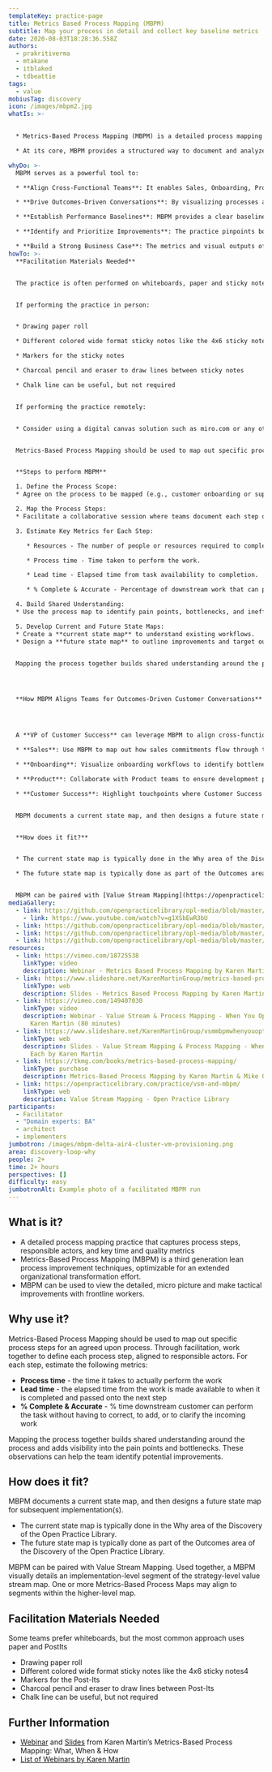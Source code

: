 ```yaml
---
templateKey: practice-page
title: Metrics Based Process Mapping (MBPM)
subtitle: Map your process in detail and collect key baseline metrics
date: 2020-08-03T18:28:36.558Z
authors:
  - prakritiverma
  - mtakane
  - itblaked
  - tdbeattie
tags:
  - value
mobiusTag: discovery
icon: /images/mbpm2.jpg
whatIs: >-
  

  * Metrics-Based Process Mapping (MBPM) is a detailed process mapping practice that captures process steps, responsible actors, and key time and quality metrics. It’s a third-generation lean process improvement technique that can be optimized for extended organizational transformation efforts.

  * At its core, MBPM provides a structured way to document and analyze processes, creating a clear baseline for performance metrics and helping teams identify areas for improvement.

whyDo: >-
  MBPM serves as a powerful tool to:

  * **Align Cross-Functional Teams**: It enables Sales, Onboarding, Product, and Customer Success to collaboratively map and understand processes, ensuring a shared understanding of how workflows support customer outcomes.

  * **Drive Outcomes-Driven Conversations**: By visualizing processes and capturing key metrics, MBPM highlights how each step impacts the customer experience, allowing teams to focus on outcomes rather than outputs.

  * **Establish Performance Baselines**: MBPM provides a clear baseline of resources, time, and quality before implementing changes. This is especially valuable when introducing automation or process improvements, as it quantifies the value gained post-implementation.

  * **Identify and Prioritize Improvements**: The practice pinpoints bottlenecks, inefficiencies, and pain points, making it easier to prioritize improvements that deliver measurable results.

  * **Build a Strong Business Case**: The metrics and visual outputs of MBPM make it easier to justify proposed changes to leadership or stakeholders.
howTo: >-
  **Facilitation Materials Needed**


  The practice is often performed on whiteboards, paper and sticky notes or a digital canvas.


  If performing the practice in person:


  * Drawing paper roll

  * Different colored wide format sticky notes like the 4x6 sticky notes

  * Markers for the sticky notes

  * Charcoal pencil and eraser to draw lines between sticky notes

  * Chalk line can be useful, but not required


  If performing the practice remotely:


  * Consider using a digital canvas solution such as miro.com or any other visualisation tool which you prefer. Ideally the tool enables contributions from multiple participants concurrently as they can add steps and metrics to the process.


  Metrics-Based Process Mapping should be used to map out specific process steps for an agreed upon process. Through facilitation, work together to define each process step, aligned to responsible actors. For each step, estimate any or all of the following metrics as appropriate:


  **Steps to perform MBPM**

  1. Define the Process Scope:
  * Agree on the process to be mapped (e.g., customer onboarding or support escalation).

  2. Map the Process Steps:
  * Facilitate a collaborative session where teams document each step of the process, identifying the responsible actor for each step.

  3. Estimate Key Metrics for Each Step:

     * Resources - The number of people or resources required to complete the step. 

     * Process time - Time taken to perform the work.

     * Lead time - Elapsed time from task availability to completion.

     * % Complete & Accurate - Percentage of downstream work that can proceed without correction or clarification.

  4. Build Shared Understanding:
  * Use the process map to identify pain points, bottlenecks, and inefficiencies.

  5. Develop Current and Future State Maps:
  * Create a **current state map** to understand existing workflows.
  * Design a **future state map** to outline improvements and target outcomes.


  Mapping the process together builds shared understanding around the process and adds visibility into the pain points and bottlenecks. These observations can help the team identify potential improvements.




  **How MBPM Aligns Teams for Outcomes-Driven Customer Conversations**




  A **VP of Customer Success** can leverage MBPM to align cross-functional teams by creating visibility and accountability in processes that impact customer outcomes. Examples include:

  * **Sales**: Use MBPM to map out how sales commitments flow through to onboarding, ensuring alignment on customer expectations and deliverables.

  * **Onboarding**: Visualize onboarding workflows to identify bottlenecks that delay customer adoption and drive incremental improvements.

  * **Product**: Collaborate with Product teams to ensure development priorities align with customer-impacting processes identified in MBPM.

  * **Customer Success**: Highlight touchpoints where Customer Success can proactively engage with customers to prevent churn or improve satisfaction.


  MBPM documents a current state map, and then designs a future state map for subsequent implementation(s).


  **How does it fit?**


  * The current state map is typically done in the Why area of the Discovery of the Open Practice Library.

  * The future state map is typically done as part of the Outcomes area of the Discovery of the Open Practice Library.


  MBPM can be paired with [Value Stream Mapping](https://openpracticelibrary.com/practice/vsm-and-mbpm/). Used together, a MBPM visually details an implementation-level segment of the strategy-level value stream map. One or more Metrics-Based Process Maps may align to segments within the higher-level map.
mediaGallery:
  - link: https://github.com/openpracticelibrary/opl-media/blob/master/MBPM.JPG?raw=true
    - link: https://www.youtube.com/watch?v=g1XSbEwR3bU
  - link: https://github.com/openpracticelibrary/opl-media/blob/master/MBPM2.jpg?raw=true
  - link: https://github.com/openpracticelibrary/opl-media/blob/master/MBPM3.jpg?raw=true
  - link: https://github.com/openpracticelibrary/opl-media/blob/master/MBPM5.png?raw=true
resources:
  - link: https://vimeo.com/18725538
    linkType: video
    description: Webinar - Metrics Based Process Mapping by Karen Martin (60 minutes)
  - link: https://www.slideshare.net/KarenMartinGroup/metrics-based-process-mapping
    linkType: web
    description: Slides - Metrics Based Process Mapping by Karen Martin
  - link: https://vimeo.com/149407030
    linkType: video
    description: Webinar - Value Stream & Process Mapping - When You Opt For Each by
      Karen Martin (80 minutes)
  - link: https://www.slideshare.net/KarenMartinGroup/vsmmbpmwhenyouoptforeach
    linkType: web
    description: Slides - Value Stream Mapping & Process Mapping - When You Opt For
      Each by Karen Martin
  - link: https://tkmg.com/books/metrics-based-process-mapping/
    linkType: purchase
    description: Metrics-Based Process Mapping by Karen Martin & Mike Osterling
  - link: https://openpracticelibrary.com/practice/vsm-and-mbpm/
    linkType: web
    description: Value Stream Mapping - Open Practice Library
participants:
  - Facilitator
  - "Domain experts: BA"
  - architect
  - implementers
jumbotron: /images/mbpm-delta-air4-cluster-vm-provisioning.png
area: discovery-loop-why
people: 2+
time: 2+ hours
perspectives: []
difficulty: easy
jumbotronAlt: Example photo of a facilitated MBPM run
---
```

## What is it?

* A detailed process mapping practice that captures process steps, responsible actors, and key time and quality metrics
* Metrics-Based Process Mapping (MBPM) is a third generation lean process improvement techniques, optimizable for an extended organizational transformation effort.
* MBPM can be used to view the detailed, micro picture and make tactical improvements with frontline workers.

## Why use it?

Metrics-Based Process Mapping should be used to map out specific process steps for an agreed upon process.  Through facilitation, work together to define each process step, aligned to responsible actors.  For each step, estimate the following metrics:

* **Process time** - the time it takes to actually perform the work
* **Lead time** - the elapsed time from the work is made available to when it is completed and passed onto the next step
* **% Complete & Accurate** - % time downstream customer can perform the task without having to correct, to add, or to clarify the incoming work

Mapping the process together builds shared understanding around the process and adds visibility into the pain points and bottlenecks.  These observations can help the team identify potential improvements.

## How does it fit?

MBPM documents a current state map, and then designs a future state map for subsequent implementation(s).

* The current state map is typically done in the Why area of the Discovery of the Open Practice Library.
* The future state map is typically done as part of the Outcomes area of the Discovery of the Open Practice Library.

MBPM can be paired with Value Stream Mapping. Used together, a MBPM visually details an implementation-level segment of the strategy-level value stream map.  One or more Metrics-Based Process Maps may align to  segments within the higher-level map.

## Facilitation Materials Needed

Some teams prefer whiteboards, but the most common approach uses paper and PostIts

* Drawing paper roll
* Different colored wide format sticky notes like the 4x6 sticky notes4
* Markers for the Post-Its
* Charcoal pencil and eraser to draw lines between Post-Its
* Chalk line can be useful, but not required

## Further Information

* [Webinar](https://vimeo.com/54601924) and [Slides](https://www.slideshare.net/KarenMartinGroup/metricsbased-process-mapping-what-when-how) from Karen Martin’s Metrics-Based Process Mapping: What, When & How
* [List of Webinars by Karen Martin](https://www.ksmartin.com/webinar/metrics-based-process-mapping/)
